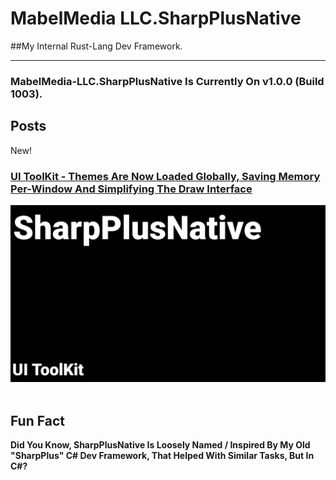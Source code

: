 # MabelMedia LLC.SharpPlusNative
##My Internal Rust-Lang Dev Framework.
<hr>

### MabelMedia-LLC.SharpPlusNative Is Currently On v1.0.0 (Build 1003).

## Posts

<div class="BlogBox RoundCorners">
    <div class="NewBox RoundCorners", title="This Post Was Made Recently.">New!</div>
    <a href="25-05-2025/index.html", title="Click To Show Post.">
        <h3 class="MoveUp70">UI ToolKit - Themes Are Now Loaded Globally, Saving Memory Per-Window And Simplifying The Draw Interface</h3>
        <img class="MoveUp70 RoundCorners" src="/assets/images/SharpPlusNative/UI_ToolKit.png", alt="MabelMedia-LLC.SharpPlusNative UI ToolKit Banner">
    </a>
</div>

</br>

<!--
<div class="BlogBox RoundCorners">
    <div class="NewBox RoundCorners">New!</div>
    <a href="https://example.com">
        <h3 class="MoveUp70">Testing New CSS Blog List</h3>
        <img class="MoveUp70 RoundCorners" src="/assets/images/favicon.png", alt="Logo Icon">
    </a>
</div>
-->

## Fun Fact
**Did You Know, SharpPlusNative Is Loosely Named / Inspired By My Old "SharpPlus" C# Dev Framework, That Helped With Similar Tasks, But In C#?**